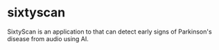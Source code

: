# sixtyscan
SixtyScan is an application to that can detect early signs of Parkinson's disease from audio using AI. 
